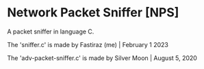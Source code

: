 # Network Packet Sniffer [NPS]
A packet sniffer in language C.


The 'sniffer.c' is made by Fastiraz (me) | February 1 2023


The 'adv-packet-sniffer.c' is made by Silver Moon | August 5, 2020
